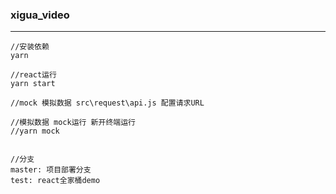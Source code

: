 ### xigua_video

---

```
//安装依赖
yarn

//react运行
yarn start

//mock 模拟数据 src\request\api.js 配置请求URL

//模拟数据 mock运行 新开终端运行
//yarn mock


//分支
master: 项目部署分支
test: react全家桶demo

```

